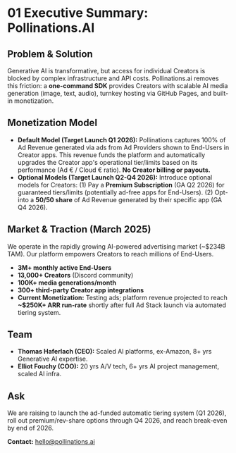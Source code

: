 # 01 Executive Summary: Pollinations.AI

## Problem & Solution
Generative AI is transformative, but access for individual Creators is blocked by complex infrastructure and API costs. Pollinations.ai removes this friction: a **one-command SDK** provides Creators with scalable AI media generation (image, text, audio), turnkey hosting via GitHub Pages, and built-in monetization.

## Monetization Model
*   **Default Model (Target Launch Q1 2026):** Pollinations captures 100% of Ad Revenue generated via ads from Ad Providers shown to End-Users in Creator apps. This revenue funds the platform and automatically upgrades the Creator app's operational tier/limits based on its performance (Ad € / Cloud € ratio). **No Creator billing or payouts.**
*   **Optional Models (Target Launch Q2-Q4 2026):** Introduce optional models for Creators: (1) Pay a **Premium Subscription** (GA Q2 2026) for guaranteed tiers/limits (potentially ad-free apps for End-Users). (2) Opt-into a **50/50 share** of Ad Revenue generated by their specific app (GA Q4 2026).

## Market & Traction (March 2025)
We operate in the rapidly growing AI-powered advertising market (~$234B TAM). Our platform empowers Creators to reach millions of End-Users.
*   **3M+ monthly active End-Users**
*   **13,000+ Creators** (Discord community)
*   **100K+ media generations/month**
*   **300+ third-party Creator app integrations**
*   **Current Monetization:** Testing ads; platform revenue projected to reach **~$250K+ ARR run-rate** shortly after full Ad Stack launch via automated tiering system.

## Team
*   **Thomas Haferlach (CEO):** Scaled AI platforms, ex-Amazon, 8+ yrs Generative AI expertise.
*   **Elliot Fouchy (COO):** 20 yrs A/V tech, 6+ yrs AI project management, scaled AI infra.

## Ask
We are raising to launch the ad-funded automatic tiering system (Q1 2026), roll out premium/rev-share options through Q4 2026, and reach break-even by end of 2026.

**Contact:** [hello@pollinations.ai](mailto:hello@pollinations.ai) 